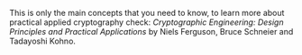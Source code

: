 This is only the main concepts that you need to know, to learn more about practical applied cryptography check: *Cryptographic Engineering: Design Principles and Practical Applications* by Niels Ferguson, Bruce Schneier and Tadayoshi Kohno.


